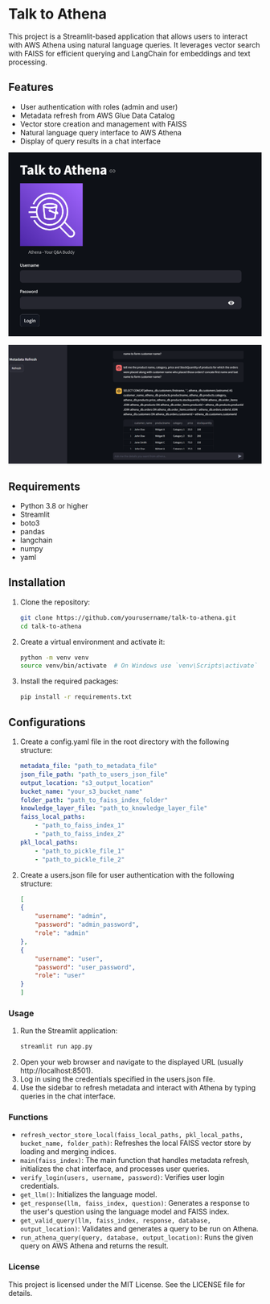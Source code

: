 # Talk to Athena

This project is a Streamlit-based application that allows users to interact with AWS Athena using natural language queries. It leverages vector search with FAISS for efficient querying and LangChain for embeddings and text processing.

## Features

- User authentication with roles (admin and user)
- Metadata refresh from AWS Glue Data Catalog
- Vector store creation and management with FAISS
- Natural language query interface to AWS Athena
- Display of query results in a chat interface

![Login Page](./images/webgage1.png)

![Query Execution](./images\webpage2.png)

## Requirements

- Python 3.8 or higher
- Streamlit
- boto3
- pandas
- langchain
- numpy
- yaml

## Installation

1. Clone the repository:

   ```bash
   git clone https://github.com/yourusername/talk-to-athena.git
   cd talk-to-athena

2. Create a virtual environment and activate it:
    ```bash
    python -m venv venv
    source venv/bin/activate  # On Windows use `venv\Scripts\activate`

3. Install the required packages:
    ```bash
    pip install -r requirements.txt

## Configurations
1. Create a config.yaml file in the root directory with the following structure:
    ```yaml
    metadata_file: "path_to_metadata_file"
    json_file_path: "path_to_users_json_file"
    output_location: "s3_output_location"
    bucket_name: "your_s3_bucket_name"
    folder_path: "path_to_faiss_index_folder"
    knowledge_layer_file: "path_to_knowledge_layer_file"
    faiss_local_paths:
        - "path_to_faiss_index_1"
        - "path_to_faiss_index_2"
    pkl_local_paths:
        - "path_to_pickle_file_1"
        - "path_to_pickle_file_2"

2. Create a users.json file for user authentication with the following structure:
    ```json
    [
    {
        "username": "admin",
        "password": "admin_password",
        "role": "admin"
    },
    {
        "username": "user",
        "password": "user_password",
        "role": "user"
    }
    ]

### Usage
1. Run the Streamlit application:
    ```bash
    streamlit run app.py
2. Open your web browser and navigate to the displayed URL (usually http://localhost:8501).
3. Log in using the credentials specified in the users.json file.
4. Use the sidebar to refresh metadata and interact with Athena by typing queries in the chat interface.

### Functions
- `refresh_vector_store_local(faiss_local_paths, pkl_local_paths, bucket_name, folder_path)`: Refreshes the local FAISS vector store by loading and merging indices.
- `main(faiss_index)`: The main function that handles metadata refresh, initializes the chat interface, and processes user queries.
- `verify_login(users, username, password)`: Verifies user login credentials.
- `get_llm()`: Initializes the language model.
- `get_response(llm, faiss_index, question)`: Generates a response to the user's question using the language model and FAISS index.
- `get_valid_query(llm, faiss_index, response, database, output_location)`: Validates and generates a query to be run on Athena.
- `run_athena_query(query, database, output_location)`: Runs the given query on AWS Athena and returns the result.

### License
This project is licensed under the MIT License. See the LICENSE file for details.
